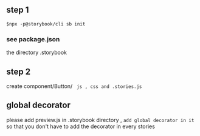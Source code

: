 ## step 1
`$npx -p@storybook/cli sb init`
### see package.json 
the directory .storybook
## step 2
create component/Button/
` js , css and .stories.js`

## global decorator 
please add preview.js in .storybook directory ,
`add global decorator in it`
so that you don't have to add  the decorator in every stories